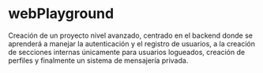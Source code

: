 # webPlayground
Creación de un proyecto nivel avanzado, centrado en el backend donde se aprenderá a manejar la autenticación y el registro de usuarios, a la creación de secciones internas únicamente para usuarios logueados, creación de perfiles y finalmente un sistema de mensajería privada.
